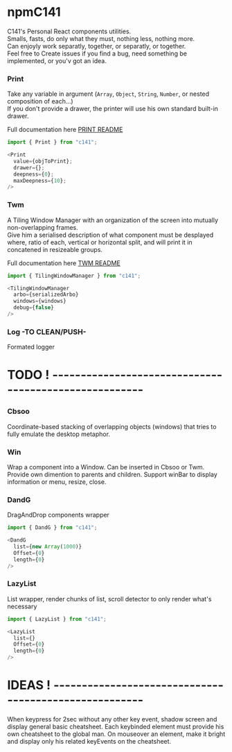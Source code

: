 # npmC141
C141's Personal React components utilities.  
Smalls, fasts, do only what they must, nothing less, nothing more.  
Can enjoyly work separatly, together, or separatly, or together.  
Feel free to Create issues if you find a bug, need something be implemented, or you'v got an idea.

### Print
Take any variable in argument (`Array`, `Object`, `String`, `Number`, or nested composition of each...)  
If you don't provide a drawer, the printer will use his own standard built-in drawer.  

Full documentation here [PRINT README](src/Printer/README.md)
```javascript
import { Print } from "c141";

<Print
  value={objToPrint};
  drawer={};
  deepness={0};
  maxDeepness={10};
/>
```


### Twm
A Tiling Window Manager with an organization of the screen into mutually non-overlapping frames.  
Give him a serialised description of what component must be desplayed where, ratio of each, vertical or horizontal split, and will print it in concatened in resizeable groups.

Full documentation here [TWM README](src/Twm/README.md)
```javascript
import { TilingWindowManager } from "c141";

<TilingWindowManager
  arbo={serializedArbo}
  windows={windows}
  debug={false}
/>
```

### Log -TO CLEAN/PUSH-
Formated logger  


# TODO ! ------------------------------------------------------

### Cbsoo
Coordinate-based stacking of overlapping objects (windows) that tries to fully emulate the desktop metaphor. 

### Win
Wrap a component into a Window. Can be inserted in Cbsoo or Twm.
Provide own dimention to parents and children. Support winBar to display information or menu, resize, close.  

### DandG
DragAndDrop components wrapper  
```javascript
import { DandG } from "c141";

<DandG
  list={new Array(1000)}
  Offset={0}
  length={0}
/>
```

### LazyList
List wrapper, render chunks of list, scroll detector to only render what's necessary

```javascript
import { LazyList } from "c141";

<LazyList
  list={}
  Offset={0}
  length={0}
/>

```
# IDEAS ! ------------------------------------------------------

When keypress <LEADER> for 2sec without any other key event, shadow screen and display general basic cheatsheet.
Each keybinded element must provide his own cheatsheet to the global man. On mouseover an element, make it bright and display only his related keyEvents on the cheatsheet.
